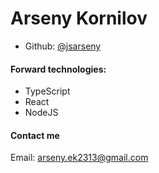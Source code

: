 # Arseny Kornilov
- Github: [@jsarseny](https://github.com/jsarseny)

#### Forward technologies:
- TypeScript
- React
- NodeJS

#### Contact me
Email: arseny.ek2313@gmail.com
